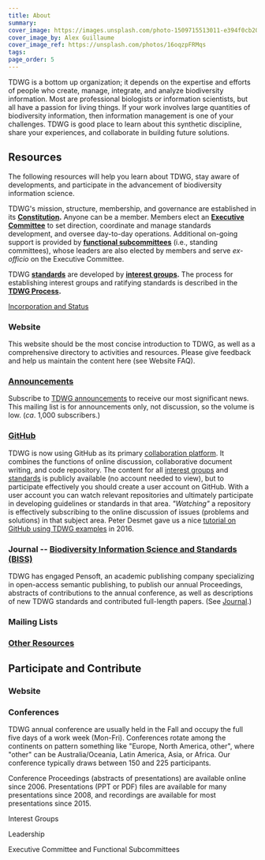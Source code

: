 ```yaml
---
title: About
summary: 
cover_image: https://images.unsplash.com/photo-1509715513011-e394f0cb20c4
cover_image_by: Alex Guillaume
cover_image_ref: https://unsplash.com/photos/16oqzpFRMqs
tags: 
page_order: 5
---
```


TDWG is a bottom up organization; it depends on the expertise and efforts of people who create, manage, integrate, and analyze biodiversity information. Most are professional biologists or information scientists, but all have a passion for living things. If your work involves large quantities of biodiversity information, then information management is one of your challenges. TDWG is good place to learn about this synthetic discipline, share your experiences, and collaborate in building future solutions.

## Resources

The following resources will help you learn about TDWG, stay aware of developments, and participate in the advancement of biodiversity information science.

TDWG's mission, structure, membership, and governance are established in its **[Constitution](./constitution/).**  Anyone can be a member.  Members elect an **[Executive Committee](executive)** to set direction, coordinate and manage standards development, and oversee day-to-day operations.  Additional on-going support is provided by **[functional subcommittees](committees/)** (i.e., standing committees), whose leaders are also elected by members and serve _ex-officio_ on the Executive Committee.  

TDWG **[standards](/standards/)** are developed by **[interest groups](/community/).** The process for establishing interest groups and ratifying standards is described in the **[TDWG Process]().**  

[Incorporation and Status]()


### Website

This website should be the most concise introduction to TDWG, as well as a comprehensive directory to activities and resources. Please give feedback and help us maintain the content here (see Website FAQ).

### [Announcements](http://eepurl.com/8VIvn)

Subscribe to [TDWG announcements](http://eepurl.com/8VIvn) to receive our most significant news. This mailing list is for announcements only, not discussion, so the volume is low. (_ca_. 1,000 subscribers.)

### [GitHub](https://github.com/tdwg)

TDWG is now using GitHub as its primary [collaboration platform](https://github.com/tdwg). It combines the functions of online discussion, collaborative document writing, and code repository. The content for all [interest groups](../../community/) and [standards](../../standards/) is publicly available (no account needed to view), but to participate effectively you should create a user account on GitHub. With a user account you can watch relevant repositories and ultimately participate in developing guidelines or standards in that area. _"Watching"_ a repository is effectively subscribing to the online discussion of issues (problems and solutions) in that subject area. Peter Desmet gave us a nice [tutorial on GitHub using TDWG examples](https://vimeo.com/album/4308386/video/195812163) in 2016. 

### Journal -- [Biodiversity Information Science and Standards (BISS)](https://biss.pensoft.net)

TDWG has engaged Pensoft, an academic publishing company specializing in open-access semantic publishing, to publish our annual Proceedings, abstracts of contributions to the annual conference, as well as descriptions of new TDWG standards and contributed full-length papers.  (See [Journal](./journal/).)

### Mailing Lists


### [Other Resources]()


## Participate and Contribute

### Website

### Conferences

TDWG annual conference are usually held in the Fall and occupy the full five days of a work week (Mon-Fri).  Conferences rotate among the continents on pattern something like "Europe, North America, other", where "other" can be Australia/Oceania, Latin America, Asia, or Africa. Our conference typically draws between 150 and 225 participants.

Conference Proceedings (abstracts of presentations) are available online since 2006. Presentations (PPT or PDF) files are available for many presentations since 2008, and recordings are available for most presentations since 2015.

Interest Groups

Leadership

Executive Committee and Functional Subcommittees
